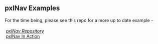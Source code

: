 ## pxlNav Examples

For the time being, please see this repo for a more up to date example -  
<br/>&nbsp;_[pxlNav Repository](https://github.com/ProcStack/procstack.github.io)
<br/>&nbsp;_[pxlNav In Action](https://procstack.github.io/)